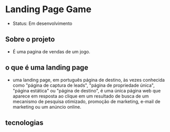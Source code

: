 # Landing Page Game

+ Status: Em desenvolvimento

## Sobre o projeto

+ É uma pagina de vendas de um jogo.

## o que é uma landing page

+ uma landing page, em português página de destino, às vezes conhecida como "página de captura de leads", "página de propriedade única", "página estática" ou "página de destino", é uma única página web que aparece em resposta ao clique em um resultado de busca de um mecanismo de pesquisa otimizado, promoção de marketing, e-mail de marketing ou um anúncio online.

## tecnologias
